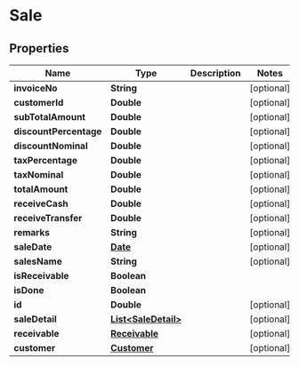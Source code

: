 
# Sale

## Properties
Name | Type | Description | Notes
------------ | ------------- | ------------- | -------------
**invoiceNo** | **String** |  |  [optional]
**customerId** | **Double** |  |  [optional]
**subTotalAmount** | **Double** |  |  [optional]
**discountPercentage** | **Double** |  |  [optional]
**discountNominal** | **Double** |  |  [optional]
**taxPercentage** | **Double** |  |  [optional]
**taxNominal** | **Double** |  |  [optional]
**totalAmount** | **Double** |  |  [optional]
**receiveCash** | **Double** |  |  [optional]
**receiveTransfer** | **Double** |  |  [optional]
**remarks** | **String** |  |  [optional]
**saleDate** | [**Date**](Date.md) |  |  [optional]
**salesName** | **String** |  |  [optional]
**isReceivable** | **Boolean** |  | 
**isDone** | **Boolean** |  | 
**id** | **Double** |  |  [optional]
**saleDetail** | [**List&lt;SaleDetail&gt;**](SaleDetail.md) |  |  [optional]
**receivable** | [**Receivable**](Receivable.md) |  |  [optional]
**customer** | [**Customer**](Customer.md) |  |  [optional]



